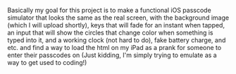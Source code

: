 Basically my goal for this project is to make a functional iOS passcode simulator that looks the same as the real screen, with the background image (which I will upload shortly), keys that will fade for an instant when tapped, an input that will show the circles that change color when something is typed into it, and a working clock (not hard to do), fake battery charge, and etc. and find a way to load the html on my iPad as a prank for someone to enter their passcodes on (Just kidding, I'm simply trying to emulate as a way to get used to coding!)
